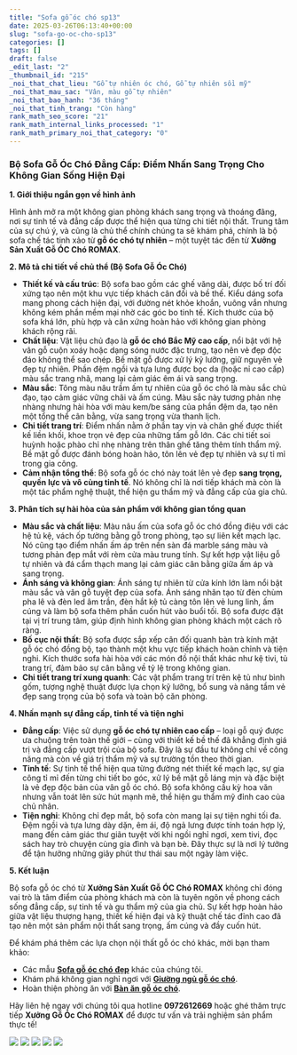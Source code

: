 ```yaml
---
title: "Sofa gỗ óc chó sp13"
date: 2025-03-26T06:13:40+00:00
slug: "sofa-go-oc-cho-sp13"
categories: []
tags: []
draft: false
_edit_last: "2"
_thumbnail_id: "215"
_noi_that_chat_lieu: "Gỗ tự nhiên óc chó, Gỗ tự nhiên sồi mỹ"
_noi_that_mau_sac: "Vân, màu gỗ tự nhiên"
_noi_that_bao_hanh: "36 tháng"
_noi_that_tinh_trang: "Còn hàng"
rank_math_seo_score: "21"
rank_math_internal_links_processed: "1"
rank_math_primary_noi_that_category: "0"
---
```

### **Bộ Sofa Gỗ Óc Chó Đẳng Cấp: Điểm Nhấn Sang Trọng Cho Không Gian Sống Hiện Đại**

**1. Giới thiệu ngắn gọn về hình ảnh**

Hình ảnh mở ra một không gian phòng khách sang trọng và thoáng đãng, nơi sự tinh tế và đẳng cấp được thể hiện qua từng chi tiết nội thất. Trung tâm của sự chú ý, và cũng là chủ thể chính chúng ta sẽ khám phá, chính là bộ sofa chế tác tinh xảo từ **gỗ óc chó tự nhiên** – một tuyệt tác đến từ **Xưởng Sản Xuất Gỗ ÓC Chó ROMAX**.

**2. Mô tả chi tiết về chủ thể (Bộ Sofa Gỗ Óc Chó)**

* **Thiết kế và cấu trúc**: Bộ sofa bao gồm các ghế văng dài, được bố trí đối xứng tạo nên một khu vực tiếp khách cân đối và bề thế. Kiểu dáng sofa mang phong cách hiện đại, với đường nét khỏe khoắn, vuông vắn nhưng không kém phần mềm mại nhờ các góc bo tinh tế. Kích thước của bộ sofa khá lớn, phù hợp và cân xứng hoàn hảo với không gian phòng khách rộng rãi.
* **Chất liệu**: Vật liệu chủ đạo là **gỗ óc chó Bắc Mỹ cao cấp**, nổi bật với hệ vân gỗ cuộn xoáy hoặc dạng sóng nước đặc trưng, tạo nên vẻ đẹp độc đáo không thể sao chép. Bề mặt gỗ được xử lý kỹ lưỡng, giữ nguyên vẻ đẹp tự nhiên. Phần đệm ngồi và tựa lưng được bọc da (hoặc nỉ cao cấp) màu sắc trang nhã, mang lại cảm giác êm ái và sang trọng.
* **Màu sắc**: Tông màu nâu trầm ấm tự nhiên của gỗ óc chó là màu sắc chủ đạo, tạo cảm giác vững chãi và ấm cúng. Màu sắc này tương phản nhẹ nhàng nhưng hài hòa với màu kem/be sáng của phần đệm da, tạo nên một tổng thể cân bằng, vừa sang trọng vừa thanh lịch.
* **Chi tiết trang trí**: Điểm nhấn nằm ở phần tay vịn và chân ghế được thiết kế liền khối, khoe trọn vẻ đẹp của những tấm gỗ lớn. Các chi tiết soi huỳnh hoặc phào chỉ nhẹ nhàng trên thân ghế tăng thêm tính thẩm mỹ. Bề mặt gỗ được đánh bóng hoàn hảo, tôn lên vẻ đẹp tự nhiên và sự tỉ mỉ trong gia công.
* **Cảm nhận tổng thể**: Bộ sofa gỗ óc chó này toát lên vẻ đẹp **sang trọng, quyền lực và vô cùng tinh tế**. Nó không chỉ là nơi tiếp khách mà còn là một tác phẩm nghệ thuật, thể hiện gu thẩm mỹ và đẳng cấp của gia chủ.

**3. Phân tích sự hài hòa của sản phẩm với không gian tổng quan**

* **Màu sắc và chất liệu**: Màu nâu ấm của sofa gỗ óc chó đồng điệu với các hệ tủ kệ, vách ốp tường bằng gỗ trong phòng, tạo sự liên kết mạch lạc. Nó cũng tạo điểm nhấn ấm áp trên nền sàn đá marble sáng màu và tương phản đẹp mắt với rèm cửa màu trung tính. Sự kết hợp vật liệu gỗ tự nhiên và đá cẩm thạch mang lại cảm giác cân bằng giữa ấm áp và sang trọng.
* **Ánh sáng và không gian**: Ánh sáng tự nhiên từ cửa kính lớn làm nổi bật màu sắc và vân gỗ tuyệt đẹp của sofa. Ánh sáng nhân tạo từ đèn chùm pha lê và đèn led âm trần, đèn hắt kệ tủ càng tôn lên vẻ lung linh, ấm cúng và làm bộ sofa thêm phần cuốn hút vào buổi tối. Bộ sofa được đặt tại vị trí trung tâm, giúp định hình không gian phòng khách một cách rõ ràng.
* **Bố cục nội thất**: Bộ sofa được sắp xếp cân đối quanh bàn trà kính mặt gỗ óc chó đồng bộ, tạo thành một khu vực tiếp khách hoàn chỉnh và tiện nghi. Kích thước sofa hài hòa với các món đồ nội thất khác như kệ tivi, tủ trang trí, đảm bảo sự cân bằng về tỷ lệ trong không gian.
* **Chi tiết trang trí xung quanh**: Các vật phẩm trang trí trên kệ tủ như bình gốm, tượng nghệ thuật được lựa chọn kỹ lưỡng, bổ sung và nâng tầm vẻ đẹp sang trọng của bộ sofa và toàn bộ căn phòng.

**4. Nhấn mạnh sự đẳng cấp, tinh tế và tiện nghi**

* **Đẳng cấp**: Việc sử dụng **gỗ óc chó tự nhiên cao cấp** – loại gỗ quý được ưa chuộng trên toàn thế giới – cùng với thiết kế bề thế đã khẳng định giá trị và đẳng cấp vượt trội của bộ sofa. Đây là sự đầu tư không chỉ về công năng mà còn về giá trị thẩm mỹ và sự trường tồn theo thời gian.
* **Tinh tế**: Sự tinh tế thể hiện qua từng đường nét thiết kế mạch lạc, sự gia công tỉ mỉ đến từng chi tiết bo góc, xử lý bề mặt gỗ láng mịn và đặc biệt là vẻ đẹp độc bản của vân gỗ óc chó. Bộ sofa không cầu kỳ hoa văn nhưng vẫn toát lên sức hút mạnh mẽ, thể hiện gu thẩm mỹ đỉnh cao của chủ nhân.
* **Tiện nghi**: Không chỉ đẹp mắt, bộ sofa còn mang lại sự tiện nghi tối đa. Đệm ngồi và tựa lưng dày dặn, êm ái, độ ngả lưng được tính toán hợp lý, mang đến cảm giác thư giãn tuyệt vời khi ngồi nghỉ ngơi, xem tivi, đọc sách hay trò chuyện cùng gia đình và bạn bè. Đây thực sự là nơi lý tưởng để tận hưởng những giây phút thư thái sau một ngày làm việc.

**5. Kết luận**

Bộ sofa gỗ óc chó từ **Xưởng Sản Xuất Gỗ ÓC Chó ROMAX** không chỉ đóng vai trò là tâm điểm của phòng khách mà còn là tuyên ngôn về phong cách sống đẳng cấp, sự tinh tế và gu thẩm mỹ của gia chủ. Sự kết hợp hoàn hảo giữa vật liệu thượng hạng, thiết kế hiện đại và kỹ thuật chế tác đỉnh cao đã tạo nên một sản phẩm nội thất sang trọng, ấm cúng và đầy cuốn hút.

Để khám phá thêm các lựa chọn nội thất gỗ óc chó khác, mời bạn tham khảo:

* Các mẫu [**Sofa gỗ óc chó đẹp**](https://romax.vn/danh-muc/phong-khach/sofa-go-oc-cho/ "Xem các mẫu Sofa gỗ óc chó đẹp") khác của chúng tôi.
* Khám phá không gian nghỉ ngơi với [**Giường ngủ gỗ óc chó**](https://romax.vn/danh-muc/phong-ngu/giuong-go-oc-cho/ "Tham khảo Giường ngủ gỗ óc chó").
* Hoàn thiện phòng ăn với [**Bàn ăn gỗ óc chó**](https://romax.vn/danh-muc/phong-bep/ban-an-go-oc-cho/ "Xem các mẫu Bàn ăn gỗ óc chó").

Hãy liên hệ ngay với chúng tôi qua hotline **0972612669** hoặc ghé thăm trực tiếp **Xưởng Gỗ Óc Chó ROMAX** để được tư vấn và trải nghiệm sản phẩm thực tế!

[![](https://romax.vn/wp-content/uploads/2025/03/sofa-go-oc-cho-sf13-00-28-1280x853.webp)](https://romax.vn/wp-content/uploads/2025/03/sofa-go-oc-cho-sf13-00-28.webp) [![](https://romax.vn/wp-content/uploads/2025/03/sofa-go-oc-cho-sf13-00-29-1280x853.webp)](https://romax.vn/wp-content/uploads/2025/03/sofa-go-oc-cho-sf13-00-29.webp) [![](https://romax.vn/wp-content/uploads/2025/03/sofa-go-oc-cho-sf13-00-39-1280x853.webp)](https://romax.vn/wp-content/uploads/2025/03/sofa-go-oc-cho-sf13-00-39.webp) [![](https://romax.vn/wp-content/uploads/2025/03/sofa-go-oc-cho-sf13-00-40-1280x853.webp)](https://romax.vn/wp-content/uploads/2025/03/sofa-go-oc-cho-sf13-00-40.webp) [![](https://romax.vn/wp-content/uploads/2025/03/sofa-go-oc-cho-sf13-00-41-1280x853.webp)](https://romax.vn/wp-content/uploads/2025/03/sofa-go-oc-cho-sf13-00-41.webp)